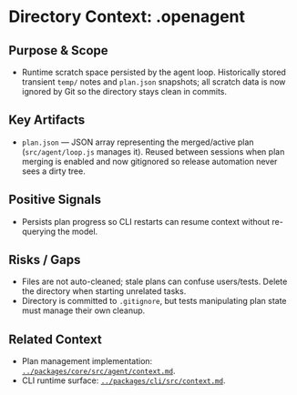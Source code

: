 # Directory Context: .openagent

## Purpose & Scope

- Runtime scratch space persisted by the agent loop. Historically stored transient `temp/` notes and `plan.json` snapshots; all
  scratch data is now ignored by Git so the directory stays clean in commits.

## Key Artifacts

- `plan.json` — JSON array representing the merged/active plan (`src/agent/loop.js` manages it). Reused between sessions when plan merging is enabled and now gitignored so release automation never sees a dirty tree.

## Positive Signals

- Persists plan progress so CLI restarts can resume context without re-querying the model.

## Risks / Gaps

- Files are not auto-cleaned; stale plans can confuse users/tests. Delete the directory when starting unrelated tasks.
- Directory is committed to `.gitignore`, but tests manipulating plan state must manage their own cleanup.

## Related Context

- Plan management implementation: [`../packages/core/src/agent/context.md`](../packages/core/src/agent/context.md).
- CLI runtime surface: [`../packages/cli/src/context.md`](../packages/cli/src/context.md).

